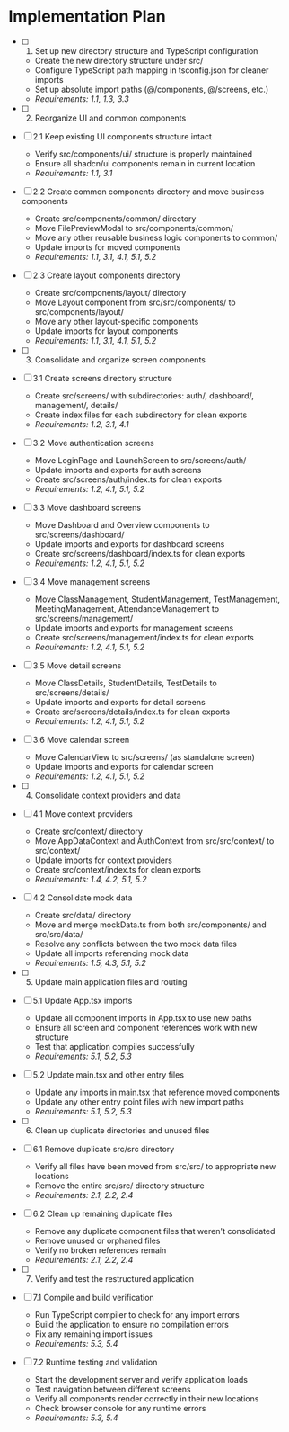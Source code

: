 # Implementation Plan

- [ ] 1. Set up new directory structure and TypeScript configuration
  - Create the new directory structure under src/
  - Configure TypeScript path mapping in tsconfig.json for cleaner imports
  - Set up absolute import paths (@/components, @/screens, etc.)
  - _Requirements: 1.1, 1.3, 3.3_

- [ ] 2. Reorganize UI and common components
- [ ] 2.1 Keep existing UI components structure intact
  - Verify src/components/ui/ structure is properly maintained
  - Ensure all shadcn/ui components remain in current location
  - _Requirements: 1.1, 3.1_

- [ ] 2.2 Create common components directory and move business components
  - Create src/components/common/ directory
  - Move FilePreviewModal to src/components/common/
  - Move any other reusable business logic components to common/
  - Update imports for moved components
  - _Requirements: 1.1, 3.1, 4.1, 5.1, 5.2_

- [ ] 2.3 Create layout components directory
  - Create src/components/layout/ directory
  - Move Layout component from src/src/components/ to src/components/layout/
  - Move any other layout-specific components
  - Update imports for layout components
  - _Requirements: 1.1, 3.1, 4.1, 5.1, 5.2_

- [ ] 3. Consolidate and organize screen components
- [ ] 3.1 Create screens directory structure
  - Create src/screens/ with subdirectories: auth/, dashboard/, management/, details/
  - Create index files for each subdirectory for clean exports
  - _Requirements: 1.2, 3.1, 4.1_

- [ ] 3.2 Move authentication screens
  - Move LoginPage and LaunchScreen to src/screens/auth/
  - Update imports and exports for auth screens
  - Create src/screens/auth/index.ts for clean exports
  - _Requirements: 1.2, 4.1, 5.1, 5.2_

- [ ] 3.3 Move dashboard screens
  - Move Dashboard and Overview components to src/screens/dashboard/
  - Update imports and exports for dashboard screens
  - Create src/screens/dashboard/index.ts for clean exports
  - _Requirements: 1.2, 4.1, 5.1, 5.2_

- [ ] 3.4 Move management screens
  - Move ClassManagement, StudentManagement, TestManagement, MeetingManagement, AttendanceManagement to src/screens/management/
  - Update imports and exports for management screens
  - Create src/screens/management/index.ts for clean exports
  - _Requirements: 1.2, 4.1, 5.1, 5.2_

- [ ] 3.5 Move detail screens
  - Move ClassDetails, StudentDetails, TestDetails to src/screens/details/
  - Update imports and exports for detail screens
  - Create src/screens/details/index.ts for clean exports
  - _Requirements: 1.2, 4.1, 5.1, 5.2_

- [ ] 3.6 Move calendar screen
  - Move CalendarView to src/screens/ (as standalone screen)
  - Update imports and exports for calendar screen
  - _Requirements: 1.2, 4.1, 5.1, 5.2_

- [ ] 4. Consolidate context providers and data
- [ ] 4.1 Move context providers
  - Create src/context/ directory
  - Move AppDataContext and AuthContext from src/src/context/ to src/context/
  - Update imports for context providers
  - Create src/context/index.ts for clean exports
  - _Requirements: 1.4, 4.2, 5.1, 5.2_

- [ ] 4.2 Consolidate mock data
  - Create src/data/ directory
  - Move and merge mockData.ts from both src/components/ and src/src/data/
  - Resolve any conflicts between the two mock data files
  - Update all imports referencing mock data
  - _Requirements: 1.5, 4.3, 5.1, 5.2_

- [ ] 5. Update main application files and routing
- [ ] 5.1 Update App.tsx imports
  - Update all component imports in App.tsx to use new paths
  - Ensure all screen and component references work with new structure
  - Test that application compiles successfully
  - _Requirements: 5.1, 5.2, 5.3_

- [ ] 5.2 Update main.tsx and other entry files
  - Update any imports in main.tsx that reference moved components
  - Update any other entry point files with new import paths
  - _Requirements: 5.1, 5.2, 5.3_

- [ ] 6. Clean up duplicate directories and unused files
- [ ] 6.1 Remove duplicate src/src directory
  - Verify all files have been moved from src/src/ to appropriate new locations
  - Remove the entire src/src/ directory structure
  - _Requirements: 2.1, 2.2, 2.4_

- [ ] 6.2 Clean up remaining duplicate files
  - Remove any duplicate component files that weren't consolidated
  - Remove unused or orphaned files
  - Verify no broken references remain
  - _Requirements: 2.1, 2.2, 2.4_

- [ ] 7. Verify and test the restructured application
- [ ] 7.1 Compile and build verification
  - Run TypeScript compiler to check for any import errors
  - Build the application to ensure no compilation errors
  - Fix any remaining import issues
  - _Requirements: 5.3, 5.4_

- [ ] 7.2 Runtime testing and validation
  - Start the development server and verify application loads
  - Test navigation between different screens
  - Verify all components render correctly in their new locations
  - Check browser console for any runtime errors
  - _Requirements: 5.3, 5.4_